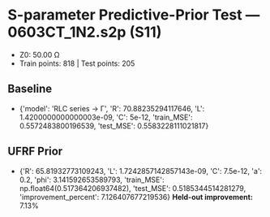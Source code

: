# S-parameter Predictive-Prior Test — 0603CT_1N2.s2p (S11)
- Z0: 50.00 Ω
- Train points: 818  |  Test points: 205

## Baseline
- {'model': 'RLC series -> Γ', 'R': 70.88235294117646, 'L': 1.4200000000000003e-09, 'C': 5e-12, 'train_MSE': 0.5572483800196539, 'test_MSE': 0.5583228111021817}

## UFRF Prior
- {'R': 65.81932773109243, 'L': 1.7242857142857143e-09, 'C': 7.5e-12, 'a': 0.2, 'phi': 3.141592653589793, 'train_MSE': np.float64(0.517364206937482), 'test_MSE': 0.5185344514281279, 'improvement_percent': 7.126407677219536}
**Held-out improvement:** 7.13%
